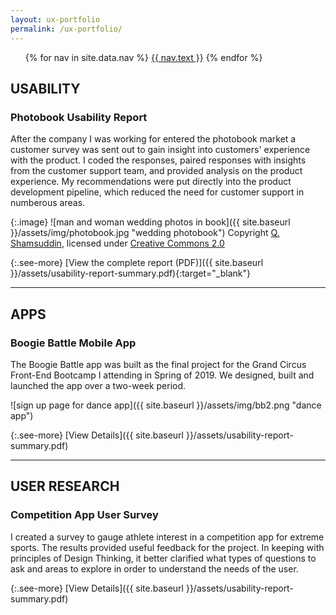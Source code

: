 ```yaml
---
layout: ux-portfolio
permalink: /ux-portfolio/
---
```


<ul class="nav-menu">
{% for nav in site.data.nav %}
<li{% if nav.url == page.url %} class="active"{% endif %}><a href="{{ nav.url }}">{{ nav.text }}</a></li>
{% endfor %}</ul>


## USABILITY

### Photobook Usability Report

After the company I was working for entered the photobook market a customer survey was sent out to gain insight into customers' experience with the product. I coded the responses, paired responses with insights from the customer support team, and provided analysis on the product experience. My recommendations were put directly into the product development pipeline, which reduced the need for customer support in numberous areas. 

{:.image}
![man and woman wedding photos in book]({{ site.baseurl }}/assets/img/photobook.jpg "wedding photobook")
<span class="attribution">Copyright <a href="https://www.flickr.com/photos/shadesofqaeds/">Q. Shamsuddin</a>, licensed under <a href="https://creativecommons.org/licenses/by-nc-nd/2.0/legalcode">Creative Commons 2.0</a></span>

{:.see-more}
[View the complete report (PDF)]({{ site.baseurl }}/assets/usability-report-summary.pdf){:target="_blank"}

<hr>

## APPS

### Boogie Battle Mobile App

The Boogie Battle app was built as the final project for the Grand Circus Front-End Bootcamp I attending in Spring of 2019. We designed, built and launched the app over a two-week period. 

![sign up page for dance app]({{ site.baseurl }}/assets/img/bb2.png "dance app")

{:.see-more}
[View Details]({{ site.baseurl }}/assets/usability-report-summary.pdf)

<hr>

## USER RESEARCH

### Competition App User Survey

I created a survey to gauge athlete interest in a competition app for extreme sports. The results provided useful feedback for the project. In keeping with principles of Design Thinking, it better clarified what types of questions to ask and areas to explore in order to understand the needs of the user.

{:.see-more}
[View Details]({{ site.baseurl }}/assets/usability-report-summary.pdf)